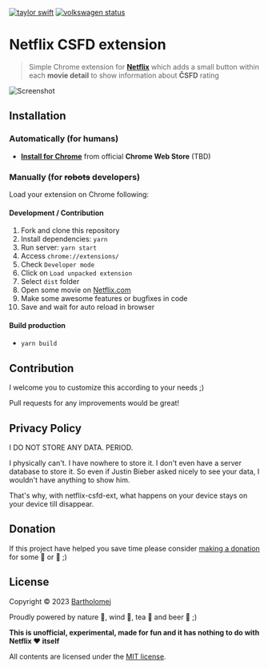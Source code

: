[![taylor swift](https://img.shields.io/badge/secured%20by-taylor%20swift-brightgreen.svg)](https://twitter.com/SwiftOnSecurity)
[![volkswagen status](https://auchenberg.github.io/volkswagen/volkswargen_ci.svg?v=1)](https://github.com/auchenberg/volkswagen)

# Netflix CSFD extension

> Simple Chrome extension for **[Netflix](https://www.netflix.com)** which adds a small button within each **movie detail** to show information about **ČSFD** rating

![Screenshot](https://raw.githubusercontent.com/bartholomej/netflix-csfd-ext/master/_assets/netflix-promo.png)

## Installation

### Automatically (for humans)

- **[Install for Chrome](https://chrome.google.com/webstore/detail/netflix-csfd/ihpngekoejodiligajlppbeedofhnmfm)** from official **Chrome Web Store** (TBD)

### Manually (for ~~robots~~ developers)

Load your extension on Chrome following:

#### Development / Contribution

1. Fork and clone this repository
2. Install dependencies: `yarn`
3. Run server: `yarn start`
4. Access `chrome://extensions/`
5. Check `Developer mode`
6. Click on `Load unpacked extension`
7. Select `dist` folder
8. Open some movie on [Netflix.com](https://netflix.com)
9. Make some awesome features or bugfixes in code
10. Save and wait for auto reload in browser

#### Build production

- `yarn build`

## Contribution

I welcome you to customize this according to your needs ;)

Pull requests for any improvements would be great!

## Privacy Policy

I DO NOT STORE ANY DATA. PERIOD.

I physically can't. I have nowhere to store it. I don't even have a server database to store it. So even if Justin Bieber asked nicely to see your data, I wouldn't have anything to show him.

That's why, with netflix-csfd-ext, what happens on your device stays on your device till disappear.

## Donation

If this project have helped you save time please consider [making a donation](https://github.com/sponsors/bartholomej) for some 🍺 or 🍵 ;)

## License

Copyright &copy; 2023 [Bartholomej](http://github.com/bartholomej)

Proudly powered by nature 🗻, wind 💨, tea 🍵 and beer 🍺 ;)

**This is unofficial, experimental, made for fun and it has nothing to do with Netflix ❤️ itself** ️ ️

All contents are licensed under the [MIT license].

[mit license]: LICENSE
